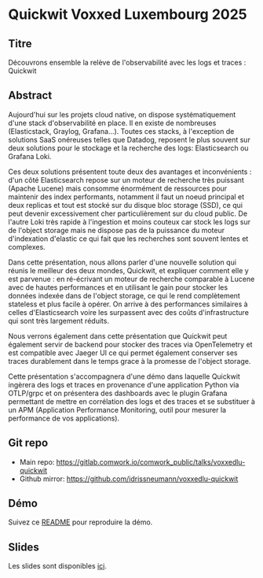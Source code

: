 # Quickwit Voxxed Luxembourg 2025

## Titre

Découvrons ensemble la relève de l'observabilité avec les logs et traces : Quickwit

## Abstract

Aujourd'hui sur les projets cloud native, on dispose systématiquement d'une stack d'observabilité en place. Il en existe de nombreuses (Elasticstack, Graylog, Grafana...). Toutes ces stacks, à l'exception de solutions SaaS onéreuses telles que Datadog, reposent le plus souvent sur deux solutions pour le stockage et la recherche des logs: Elasticsearch ou Grafana Loki.

Ces deux solutions présentent toute deux des avantages et inconvénients : d'un côté Elasticsearch repose sur un moteur de recherche très puissant (Apache Lucene) mais consomme énormément de ressources pour maintenir des index performants, notamment il faut un noeud principal et deux replicas et tout est stocké sur du disque bloc storage (SSD), ce qui peut devenir excessivement cher particulièrement sur du cloud public. De l'autre Loki très rapide à l'ingestion et moins couteux car stock les logs sur de l'object storage mais ne dispose pas de la puissance du moteur d'indexation d'elastic ce qui fait que les recherches sont souvent lentes et complexes.

Dans cette présentation, nous allons parler d'une nouvelle solution qui réunis le meilleur des deux mondes, Quickwit, et expliquer comment elle y est parvenue : en ré-écrivant un moteur de recherche comparable à Lucene avec de hautes performances et en utilisant le gain pour stocker les données indexée dans de l'object storage, ce qui le rend complètement stateless et plus facile à opérer. On arrive à des performances similaires à celles d'Elasticsearch voire les surpassent avec des coûts d'infrastructure qui sont très largement réduits.

Nous verrons également dans cette présentation que Quickwit peut également servir de backend pour stocker des traces via OpenTelemetry et est compatible avec Jaeger UI ce qui permet également conserver ses traces durablement dans le temps grace à la promesse de l'object storage.

Cette présentation s'accompagnera d'une démo dans laquelle Quickwit ingèrera des logs et traces en provenance d'une application Python via OTLP/grpc et on présentera des dashboards avec le plugin Grafana permettant de mettre en corrélation des logs et des traces et se substituer à un APM (Application Performance Monitoring, outil pour mesurer la performance de vos applications).

## Git repo

* Main repo: https://gitlab.comwork.io/comwork_public/talks/voxxedlu-quickwit
* Github mirror: https://github.com/idrissneumann/voxxedlu-quickwit

## Démo

Suivez ce [README](./demo/README.md) pour reproduire la démo.

## Slides

Les slides sont disponibles [ici](./slides.pdf).

